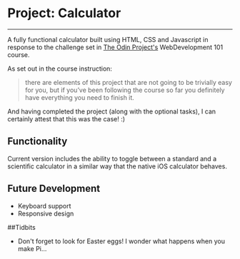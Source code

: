 # Project: Calculator
---
A fully functional calculator built using HTML, CSS and Javascript in response to the challenge set in [The Odin Project's](https://www.theodinproject.com/lessons/calculator) WebDevelopment 101 course.

As set out in the course instruction:

> there are elements of this project that are not going to be trivially easy for you, but if you’ve been following the course so far you definitely have everything you need to finish it.

And having completed the project (along with the optional tasks), I can certainly attest that this was the case! :)

## Functionality

Current version includes the ability to toggle between a standard and a scientific calculator in a similar way that the native iOS calculator behaves.

## Future Development
- Keyboard support 
- Responsive design

##Tidbits
- Don't forget to look for Easter eggs! I wonder what happens when you make Pi...